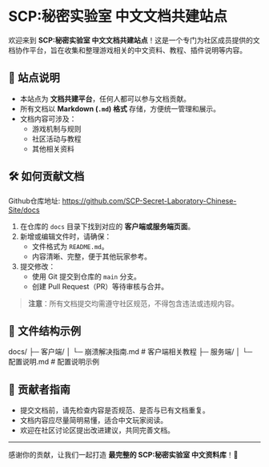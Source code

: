 # SCP:秘密实验室 中文文档共建站点

欢迎来到 **SCP:秘密实验室 中文文档共建站点**！这是一个专门为社区成员提供的文档协作平台，旨在收集和整理游戏相关的中文资料、教程、插件说明等内容。

## 📌 站点说明

- 本站点为 **文档共建平台**，任何人都可以参与文档贡献。
- 所有文档以 **Markdown (`.md`) 格式** 存储，方便统一管理和展示。
- 文档内容可涉及：
  - 游戏机制与规则
  - 社区活动与教程
  - 其他相关资料

## 🛠 如何贡献文档

Github仓库地址: https://github.com/SCP-Secret-Laboratory-Chinese-Site/docs
1. 在仓库的 `docs` 目录下找到对应的 **客户端或服务端页面**。
2. 新增或编辑文件时，请确保：
   - 文件格式为 `README.md`。
   - 内容清晰、完整，便于其他玩家参考。
3. 提交修改：
   - 使用 Git 提交到仓库的 `main` 分支。
   - 创建 Pull Request（PR）等待审核与合并。

> **注意**：所有文档提交均需遵守社区规范，不得包含违法或违规内容。

## 📂 文件结构示例

docs/
├─ 客户端/
│  └─ 崩溃解决指南.md     # 客户端相关教程
├─ 服务端/
│  └─ 配置说明.md      # 配置说明示例

## 🤝 贡献者指南

- 提交文档前，请先检查内容是否规范、是否与已有文档重复。
- 文档内容应尽量简明易懂，适合中文玩家阅读。
- 欢迎在社区讨论区提出改进建议，共同完善文档。

---

感谢你的贡献，让我们一起打造 **最完整的 SCP:秘密实验室 中文资料库**！🚀
